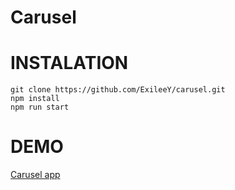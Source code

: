 # Carusel
# INSTALATION
```
git clone https://github.com/ExileeY/carusel.git
npm install
npm run start
```
# DEMO
[Carusel app](https://agitated-golick-963428.netlify.app/)
